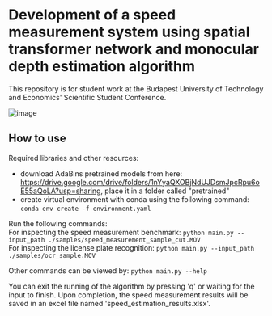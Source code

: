 # Development of a speed measurement system using spatial transformer network and monocular depth estimation algorithm

This repository is for student work at the Budapest University of Technology and Economics' Scientific Student Conference.

![image](https://github.com/Kurtiadam/traffic-speed-camera/assets/98428367/b55f3062-624f-4441-bcc4-c568be6a9135)

## How to use 
Required libraries and other resources:
- download AdaBins pretrained models from here: https://drive.google.com/drive/folders/1nYyaQXOBjNdUJDsmJpcRpu6oE55aQoLA?usp=sharing, place it in a folder called "pretrained"
- create virtual environment with conda using the following command: ```conda env create -f environment.yaml```

Run the following commands:\
For inspecting the speed measurement benchmark: ```python main.py --input_path ./samples/speed_measurement_sample_cut.MOV```\
For inspecting the license plate recognition: ```python main.py --input_path ./samples/ocr_sample.MOV```

Other commands can be viewed by: ```python main.py --help```

You can exit the running of the algorithm by pressing 'q' or waiting for the input to finish. Upon completion, the speed measurement results will be saved in an excel file named 'speed_estimation_results.xlsx'.
